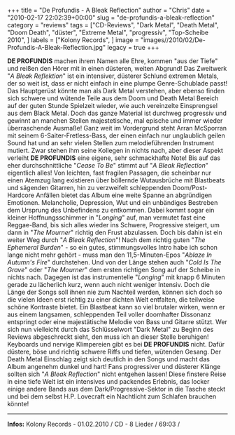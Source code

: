 +++
title = "De Profundis - A Bleak Reflection"
author = "Chris"
date = "2010-02-17 22:02:39+00:00"
slug = "de-profundis-a-bleak-reflection"
category = "reviews"
tags = ["CD-Reviews", "Dark Metal", "Death Metal", "Doom Death", "düster", "Extreme Metal", "progressiv", "Top-Scheibe 2010", ]
labels = ["Kolony Records", ]
image = "images//2010/02/De-Profundis-A-Bleak-Reflection.jpg"
legacy = true
+++

**DE PROFUNDIS** machen ihrem Namen alle Ehre, kommen "aus der Tiefe" und reißen den Hörer mit in einen düsteren, weiten Abgrund! Das Zweitwerk "_A Bleak Reflektion_" ist ein intensiver, düsterer Schlund extremen Metals, der so weit ist, dass er nicht einfach in eine plumpe Genre-Schublade passt! Das Hauptgerüst könnte man als Dark Metal verstehen, aber ebenso finden sich schwere und wütende Teile aus dem Doom und Death Metal Bereich auf der guten Stunde Spielzeit wieder, wie auch vereinzelte Einsprengsel aus dem Black Metal. Doch das ganze Material ist durchweg progressiv und gewinnt an manchen Stellen majestetische, mal epische und immer wieder überraschende Ausmaße!
Ganz weit im Vordergrund steht Arran McSporran mit seinem 6-Saiter-Fretless-Bass, der einen einfach nur unglaublich geilen Sound hat und an sehr vielen Stellen zum melodieführenden Instrument mutiert. Zwar stehen ihm seine Kollegen in nichts nach, aber dieser Aspekt verleiht **DE PROFUNDIS** eine eigene, sehr schmackhafte Note!
Bis auf das eher durchschnittliche "_Cease To Be_" stimmt auf "_A Bleak Reflection_" eigentlich alles! Von leichten, fast fragilen Passagen, die scheinbar nur einen Atemzug lang existieren über böllernde Wutausbrüche mit Blastbeats und sägenden Gitarren, hin zu verzweifelt schleppenden Doom/Post-Hardcore Anfällen bietet das Album eine weite Spanne an abgründigen Emotionen. Melancholie, Depression, Wut und ein unbändiges Bestreben dem Ursprung des Unbefindens zu entkommen. Dabei kommt sogar ein kleiner Hoffnungsschimmer in "_Longing_" auf, man vermutet fast eine Reggae-Band, bis sich alles wieder ins Schwere, Progressive steigert, um dann in "_The Mourner_" richtig den Frust abzulassen. Doch bis dahin ist ein weiter Weg durch "_A Bleak Reflection_"! Nach dem richtig guten "_The Ephemeral Burden_" - so ein gutes, stimmungsvolles Intro habe ich schon lange nicht mehr gehört - muss man den 11,5-Minuten-Epos "_Ablaze In Autumn's Fire_" durchstehen. Und von der Länge stehen auch "_Cold Is The Grave_" oder "_The Mourner_" dem ersten richtigen Song auf der Scheibe in nichts nach. Dagegen ist das instrumentelle "_Longing_" mit knapp 6 Minuten gerade zu lächerlich kurz, wenn auch nicht weniger Intensiv. Doch die Länge der Songs soll ihnen nie zum Nachteil werden, können sich doch so die vielen Ideen erst richtig zu einer dichten Welt entfalten, die teilweise schöne Kontraste bietet. Ein Blastbeat kann so viel brutaler wirken, wenn er aus einem langsamen, schleppenden Teil voller doomhafter Dissonanz entspringt oder eine majestätische Melodie von Bass und Gitarre stützt.
Wer sich nun vielleicht durch das Schlüsselwort "Dark Metal" zu Beginn des Reviews abgeschreckt sieht, den muss ich an dieser Stelle beruhigen! Keyboards und nervige Klimpereien gibt es bei **DE PROFUNDIS** nicht. Dafür düstere, böse und richtig schwere Riffs und tiefen, wütenden Gesang. Der Death Metal Einschlag zeigt sich deutlich in den Songs und macht das Album angenehm dunkel und hart!
Fans progressiver und düsterer Klänge sollten sich "_A Bleak Reflection_" nicht entgehen lassen! Diese finstere Reise in eine tiefe Welt ist ein intensives und packendes Erlebnis, das locker einige andere Bands aus dem Dark/Progressive-Sektor in die Tasche steckt und bei dem selbst H.P. Lovecraft ein Nachtlicht zum Schlafen brauchen könnte!





---
**Infos:**
Kolony Records - 01.02.2010 / 
CD - 8 Lieder / 69:03 / 
